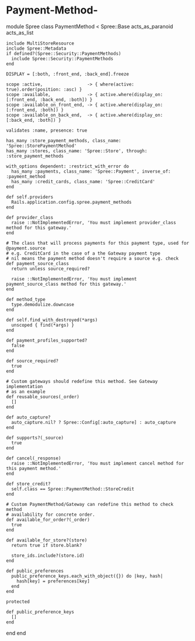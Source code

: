 # Payment-Method-
module Spree
  class PaymentMethod < Spree::Base
    acts_as_paranoid
    acts_as_list

    include MultiStoreResource
    include Spree::Metadata
    if defined?(Spree::Security::PaymentMethods)
      include Spree::Security::PaymentMethods
    end

    DISPLAY = [:both, :front_end, :back_end].freeze

    scope :active,                 -> { where(active: true).order(position: :asc) }
    scope :available,              -> { active.where(display_on: [:front_end, :back_end, :both]) }
    scope :available_on_front_end, -> { active.where(display_on: [:front_end, :both]) }
    scope :available_on_back_end,  -> { active.where(display_on: [:back_end, :both]) }

    validates :name, presence: true

    has_many :store_payment_methods, class_name: 'Spree::StorePaymentMethod'
    has_many :stores, class_name: 'Spree::Store', through: :store_payment_methods

    with_options dependent: :restrict_with_error do
      has_many :payments, class_name: 'Spree::Payment', inverse_of: :payment_method
      has_many :credit_cards, class_name: 'Spree::CreditCard'
    end

    def self.providers
      Rails.application.config.spree.payment_methods
    end

    def provider_class
      raise ::NotImplementedError, 'You must implement provider_class method for this gateway.'
    end

    # The class that will process payments for this payment type, used for @payment.source
    # e.g. CreditCard in the case of a the Gateway payment type
    # nil means the payment method doesn't require a source e.g. check
    def payment_source_class
      return unless source_required?

      raise ::NotImplementedError, 'You must implement payment_source_class method for this gateway.'
    end

    def method_type
      type.demodulize.downcase
    end

    def self.find_with_destroyed(*args)
      unscoped { find(*args) }
    end

    def payment_profiles_supported?
      false
    end

    def source_required?
      true
    end

    # Custom gateways should redefine this method. See Gateway implementation
    # as an example
    def reusable_sources(_order)
      []
    end

    def auto_capture?
      auto_capture.nil? ? Spree::Config[:auto_capture] : auto_capture
    end

    def supports?(_source)
      true
    end

    def cancel(_response)
      raise ::NotImplementedError, 'You must implement cancel method for this payment method.'
    end

    def store_credit?
      self.class == Spree::PaymentMethod::StoreCredit
    end

    # Custom PaymentMethod/Gateway can redefine this method to check method
    # availability for concrete order.
    def available_for_order?(_order)
      true
    end

    def available_for_store?(store)
      return true if store.blank?

      store_ids.include?(store.id)
    end

    def public_preferences
      public_preference_keys.each_with_object({}) do |key, hash|
        hash[key] = preferences[key]
      end
    end

    protected

    def public_preference_keys
      []
    end
  end
end
